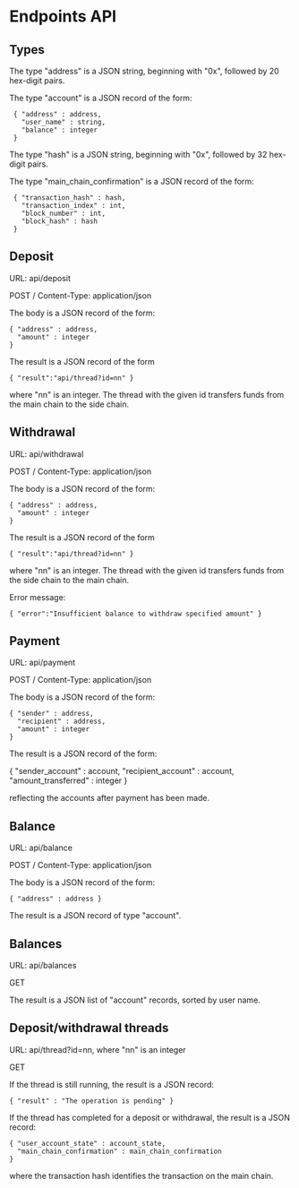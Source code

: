 # Endpoints API

Types
-----

The type "address" is a JSON string, beginning with "0x", followed by 20 hex-digit pairs.

The type "account" is a JSON record of the form:

     { "address" : address,
       "user_name" : string,
       "balance" : integer
     }

The type "hash" is a JSON string, beginning with "0x", followed by 32 hex-digit pairs.

The type "main\_chain\_confirmation" is a JSON record of the form:

     { "transaction_hash" : hash,
       "transaction_index" : int,
	   "block_number" : int,
	   "block_hash" : hash
     }

Deposit
-------

  URL: api/deposit

  POST / Content-Type: application/json

  The body is a JSON record of the form:

    { "address" : address,
      "amount" : integer
    }

  The result is a JSON record of the form

    { "result":"api/thread?id=nn" }

  where "nn" is an integer. The thread with the given id transfers funds from the main chain to the side chain.

Withdrawal
----------

  URL: api/withdrawal

  POST / Content-Type: application/json

  The body is a JSON record of the form:

    { "address" : address,
      "amount" : integer
    }

  The result is a JSON record of the form

    { "result":"api/thread?id=nn" }

  where "nn" is an integer. The thread with the given id transfers funds from the side chain to the main chain.

  Error message:

    { "error":"Insufficient balance to withdraw specified amount" }

Payment
-------

  URL: api/payment

  POST / Content-Type: application/json

  The body is a JSON record of the form:

    { "sender" : address,
      "recipient" : address,
      "amount" : integer
    }

  The result is a JSON record of the form:

  { "sender_account" : account,
    "recipient_account" : account,
    "amount_transferred" : integer
  }

  reflecting the accounts after payment has been made.

Balance
-------

  URL: api/balance

  POST / Content-Type: application/json

  The body is a JSON record of the form:

    { "address" : address }

  The result is a JSON record of type "account".

Balances
--------

  URL: api/balances

  GET

  The result is a JSON list of "account" records, sorted by user name.

Deposit/withdrawal threads
--------------------------

  URL: api/thread?id=nn, where "nn" is an integer

  GET

  If the thread is still running, the result is a JSON record:

    { "result" : "The operation is pending" }

  If the thread has completed for a deposit or withdrawal, the result is a JSON record:

    { "user_account_state" : account_state,
      "main_chain_confirmation" : main_chain_confirmation
    }

  where the transaction hash identifies the transaction on the main chain.
